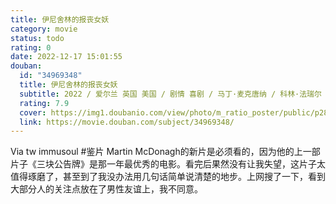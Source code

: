 ```yaml
---
title: 伊尼舍林的报丧女妖
category: movie
status: todo
rating: 0
date: 2022-12-17 15:01:55
douban:
  id: "34969348"
  title: 伊尼舍林的报丧女妖
  subtitle: 2022 / 爱尔兰 英国 美国 / 剧情 喜剧 / 马丁·麦克唐纳 / 科林·法瑞尔 布莱丹·格里森
  rating: 7.9
  cover: https://img1.doubanio.com/view/photo/m_ratio_poster/public/p2877252828.jpg
  link: https://movie.douban.com/subject/34969348/
---
```


Via tw immusoul #鉴片 Martin McDonagh的新片是必须看的，因为他的上一部片子《三块公告牌》是那一年最优秀的电影。看完后果然没有让我失望，这片子太值得琢磨了，甚至到了我没办法用几句话简单说清楚的地步。上网搜了一下，看到大部分人的关注点放在了男性友谊上，我不同意。
